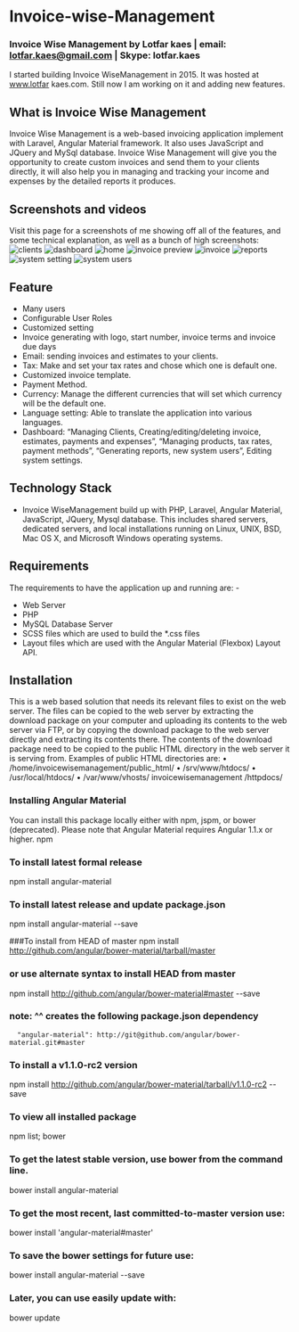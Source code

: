 # Invoice-wise-Management

### Invoice Wise Management by Lotfar  kaes | email: lotfar.kaes@gmail.com  | Skype: lotfar.kaes

I started building Invoice WiseManagement in 2015. It was hosted at www.lotfar kaes.com. Still now I am working on it and adding new features. 
## What is Invoice Wise Management
Invoice Wise Management is a web-based invoicing application implement with Laravel, Angular Material framework. It also uses JavaScript and JQuery and MySql database. Invoice Wise Management will give you the opportunity to create custom invoices and send them to your clients directly, it will also help you in managing and tracking your income and expenses by the detailed reports it produces.
## Screenshots and videos 
Visit this page for a screenshots of me showing off all of the features, and some technical explanation, as well as a bunch of high screenshots:
![clients](https://cloud.githubusercontent.com/assets/12828393/17498495/1747f7aa-5dc8-11e6-9e5f-67a245e437c0.PNG)
![dashboard](https://cloud.githubusercontent.com/assets/12828393/17498497/17481334-5dc8-11e6-9014-2c9953f79038.PNG)
![home](https://cloud.githubusercontent.com/assets/12828393/17498498/17489c5a-5dc8-11e6-956a-a710fe5f9192.PNG)
![invoice preview](https://cloud.githubusercontent.com/assets/12828393/17498500/174a7c00-5dc8-11e6-83ab-fe3950764bc8.PNG)
![invoice](https://cloud.githubusercontent.com/assets/12828393/17498496/17481262-5dc8-11e6-9cb8-842d698d0ff1.PNG)
![reports](https://cloud.githubusercontent.com/assets/12828393/17498499/17498822-5dc8-11e6-9c57-51015fb4b3aa.PNG)
![system setting](https://cloud.githubusercontent.com/assets/12828393/17498501/175ff9b8-5dc8-11e6-87ca-bff7d1637859.PNG)
![system users](https://cloud.githubusercontent.com/assets/12828393/17498502/17601510-5dc8-11e6-830b-16dd4b6fa324.PNG)

## Feature
-	Many users
-	Configurable User Roles
-	Customized setting 
-	Invoice generating with logo, start number, invoice terms and invoice due days
-	Email: sending invoices and estimates to your clients.
-	Tax: Make and set your tax rates and chose which one is default one.
-	Customized invoice template. 
-	Payment Method.
-	Currency: Manage the different currencies that will set which currency will be the default one.
-	Language setting: Able to translate the application into various languages.
-	Dashboard: “Managing Clients, Creating/editing/deleting invoice, estimates, payments and expenses”, “Managing products, tax rates, payment methods”, “Generating reports, new system users”, Editing system settings.
## Technology Stack
-	Invoice WiseManagement build up with PHP, Laravel, Angular Material, JavaScript, JQuery, Mysql database. This includes shared servers, dedicated servers, and local installations running on Linux, UNIX, BSD, Mac OS X, and Microsoft Windows operating systems.

## Requirements
The requirements to have the application up and running are: - 
-	Web Server 
-	PHP 
-	MySQL Database Server 
-	SCSS files which are used to build the *.css files
-	Layout files which are used with the Angular Material (Flexbox) Layout API.

## Installation
This is a web based solution that needs its relevant files to exist on the web server. The files can be copied to the web server by extracting the download package on your computer and uploading its contents to the web server via FTP, or by copying the download package to the web server directly and extracting its contents there. The contents of the download package need to be copied to the public HTML directory in the web server it is serving from. Examples of public HTML directories are: 
• /home/invoicewisemanagement/public_html/ 
• /srv/www/htdocs/ 
• /usr/local/htdocs/ 
• /var/www/vhosts/ invoicewisemanagement /httpdocs/ 


###  Installing Angular Material
You can install this package locally either with npm, jspm, or bower (deprecated).
Please note that Angular Material requires Angular 1.1.x or higher.
npm
### To install latest formal release 
npm install angular-material

### To install latest release and update package.json
npm install angular-material --save

###To install from HEAD of master
npm install http://github.com/angular/bower-material/tarball/master

### or use alternate syntax to install HEAD from master
npm install http://github.com/angular/bower-material#master --save
### note: ^^ creates the following package.json dependency
      "angular-material": http://git@github.com/angular/bower-material.git#master


### To install a v1.1.0-rc2 version 
npm install http://github.com/angular/bower-material/tarball/v1.1.0-rc2 --save

### To view all installed package 
npm list;
bower
### To get the latest stable version, use bower from the command line.
bower install angular-material

### To get the most recent, last committed-to-master version use:
bower install 'angular-material#master'

### To save the bower settings for future use:
bower install angular-material --save

### Later, you can use easily update with:
bower update





